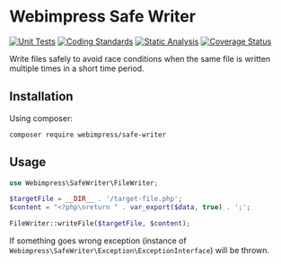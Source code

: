 # Webimpress Safe Writer

[![Unit Tests](https://github.com/webimpress/safe-writer/actions/workflows/phpunit.yml/badge.svg)](https://github.com/webimpress/safe-writer/actions/workflows/phpunit.yml)
[![Coding Standards](https://github.com/webimpress/safe-writer/actions/workflows/phpcs.yml/badge.svg)](https://github.com/webimpress/safe-writer/actions/workflows/phpcs.yml)
[![Static Analysis](https://github.com/webimpress/safe-writer/actions/workflows/static-analysis.yml/badge.svg)](https://github.com/webimpress/safe-writer/actions/workflows/static-analysis.yml)
[![Coverage Status](https://coveralls.io/repos/github/webimpress/safe-writer/badge.svg?branch=master)](https://coveralls.io/github/webimpress/safe-writer?branch=master)

Write files safely to avoid race conditions when
the same file is written multiple times in a short time period.

## Installation

Using composer:

```console
composer require webimpress/safe-writer
```

## Usage

```php
use Webimpress\SafeWriter\FileWriter;

$targetFile = __DIR__ . '/target-file.php';
$content = "<?php\nreturn " . var_export($data, true) . ';';

FileWriter::writeFile($targetFile, $content);
```

If something goes wrong exception (instance of `Webimpress\SafeWriter\Exception\ExceptionInterface`)
will be thrown.
